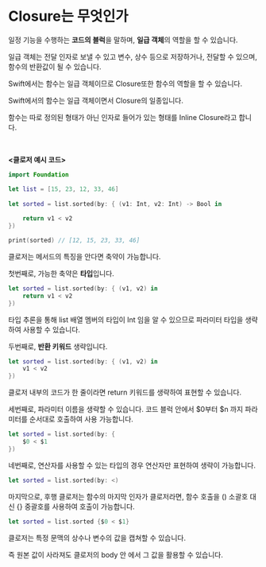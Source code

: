 Closure는 무엇인가 
===========

일정 기능을 수행하는 **코드의 블럭**을 말하며, **일급 객체**의 역할을 할 수 있습니다.      

일급 객체는 전달 인자로 보낼 수 있고 변수, 상수 등으로 저장하거나, 전달할 수 있으며, 함수의 반환값이 될 수 있습니다.      

Swift에서는 함수는 일급 객체이므로 Closure또한 함수의 역할을 할 수 있습니다.  

Swift에서의 함수는 일급 객체이면서 Closure의 일종입니다. 

함수는 따로 정의된 형태가 아닌 인자로 들어가 있는 형태를 Inline Closure라고 합니다.

</br>

**<클로저 예시 코드>**

```swift
import Foundation

let list = [15, 23, 12, 33, 46]
 
let sorted = list.sorted(by: { (v1: Int, v2: Int) -> Bool in
 
    return v1 < v2
})

print(sorted) // [12, 15, 23, 33, 46]
```

클로저는 메서드의 특징을 안다면 축약이 가능합니다. 

첫번째로, 가능한 축약은 **타입**입니다. 

```swift
let sorted = list.sorted(by: { (v1, v2) in
    return v1 < v2
})
```

타입 추론을 통해 list 배열 멤버의 타입이 Int 임을 알 수 있으므로 파라미터 타입을 생략하여 사용할 수 있습니다.

두번째로, **반환 키워드** 생략입니다.

```swift
let sorted = list.sorted(by: { (v1, v2) in
    v1 < v2
})
```

클로저 내부의 코드가 한 줄이라면 return 키워드를 생략하여 표현할 수 있습니다.

세번째로, 파라미터 이름을 생략할 수 있습니다. 코드 블럭 안에서 $0부터 $n 까지 파라미터를 순서대로 호출하여 사용 가능합니다. 

```swift
let sorted = list.sorted(by: {
    $0 < $1
})
```

네번째로, 연산자를 사용할 수 있는 타입의 경우 연산자만 표현하여 생략이 가능합니다.

```swift
let sorted = list.sorted(by: <)
```

마지막으로, 후행 클로저는 함수의 마지막 인자가 클로저라면, 함수 호출을 () 소괄호 대신 {} 중괄호를 사용하여 호출이 가능합니다. 

```swift
let sorted = list.sorted {$0 < $1}
```

클로저는 특정 문맥의 상수나 변수의 값을 캡쳐할 수 있습니다. 

즉 원본 값이 사라져도 클로저의 body 안 에서 그 값을 활용할 수 있습니다.
